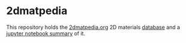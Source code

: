 # 2dmatpedia

This repository holds the [2dmatpedia.org](http://2dmatpedia.org) 2D materials [database](db.json) and a [jupyter notebook summary](summary.ipynb) of it.